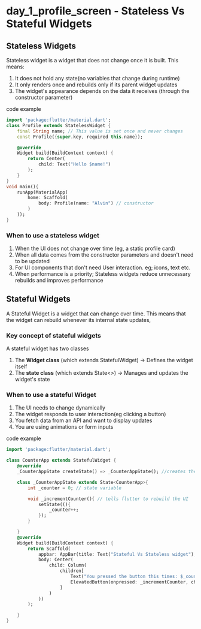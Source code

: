# day_1_profile_screen - Stateless Vs Stateful Widgets

## Stateless Widgets

Stateless widget is a widget that does not change once it is built. This means:
1. It does not hold any state(no variables that change during runtime)
2. It only renders once and rebuilds only if its parent widget updates
3. The widget's appearance depends on the data it receives (through the constructor parameter)

code example
```dart 
import 'package:flutter/material.dart';
class Profile extends StatelessWidget {
    final String name; // This value is set once and never changes
    const Profile({super.key, required this.name});

    @override
    Widget build(BuildContext context) {
        return Center(
            child: Text("Hello $name!")
        );
    }
}
void main(){
    runApp(MaterialApp(
        home: Scaffold(
            body: Profile(name: "Alvin") // constructor
        )
    ));
}
```

### When to use a stateless widget
1. When the UI does not change over time (eg, a static profile card)
2. When all data comes from the constructor parameters and doesn't need to be updated
3. For UI components that don't need User interaction. eg; icons, text etc.
4. When performance is a priority; Stateless widgets reduce unnecessary rebuilds and improves performance

## Stateful Widgets
A Stateful Widget is a widget that can change over time. This means that the widget can rebuild whenever its internal state updates,

### Key concept of stateful widgets
A stateful widget has two classes
1. The **Widget class** (which extends StatefulWidget) -> Defines the widget itself
2. The **state class** (which extends State<>) -> Manages and updates the widget's state

### When to use a stateful Widget
1. The UI needs to change dynamically
2. The widget responds to user interaction(eg clicking a button)
3. You fetch data from an API and want to display updates
4. You are using animations or form inputs

code example
```dart
import 'package:flutter/material.dart';

class CounterApp extends StatefulWidget {
    @override
    _CounterAppState createState() => _CounterAppState(); //creates the state object

    class _CounterAppState extends State<CounterApp>{
        int _counter = 0; // state variable

        void _incrementCounter(){ // tells flutter to rebuild the UI
            setState((){
                _counter++;
            });
        }

    }
    @override 
    Widget build(BuildContext context) {
        return Scaffold(
            appbar: AppBar(title: Text("Stateful Vs Stateless widget"),
            body: Center(
                child: Column(
                    children[
                        Text("You pressed the button this times: $_counter"),
                        ElevatedButton(onpressed: _incrementCounter, child: Text("Increase Counter"))
                    ]
                )
            ))
        );

    }
}
